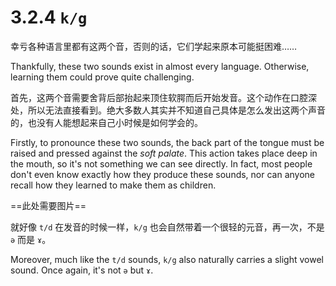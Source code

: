 # 3.2.4 `k/g`

幸亏各种语言里都有这两个音，否则的话，它们学起来原本可能挺困难……

Thankfully, these two sounds exist in almost every language. Otherwise, learning them could prove quite challenging.

首先，这两个音需要舍背后部抬起来顶住软腭而后开始发音。这个动作在口腔深处，所以无法直接看到。绝大多数人其实并不知道自己具体是怎么发出这两个声音的，也没有人能想起来自己小时候是如何学会的。

Firstly, to pronounce these two sounds, the back part of the tongue must be raised and pressed against the *soft palate*. This action takes place deep in the mouth, so it's not something we can see directly. In fact, most people don't even know exactly how they produce these sounds, nor can anyone recall how they learned to make them as children.

==此处需要图片==

就好像 `t/d` 在发音的时候一样，`k/g` 也会自然带着一个很轻的元音，再一次，不是 `ə` 而是 `ɤ`。

Moreover, much like the `t/d` sounds, `k/g` also naturally carries a slight vowel sound. Once again, it's not `ə` but `ɤ`.
